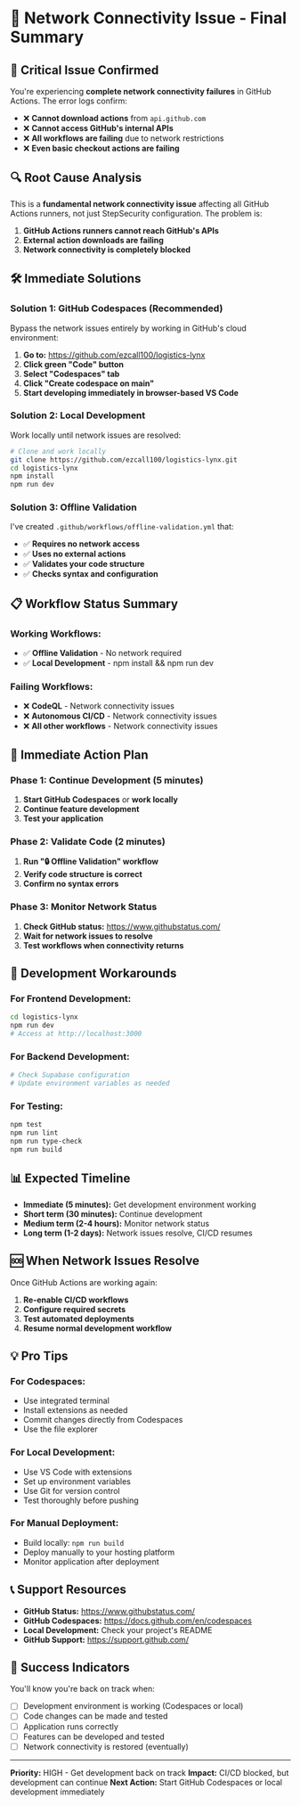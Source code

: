 # 🚨 Network Connectivity Issue - Final Summary

## 🚨 Critical Issue Confirmed

You're experiencing **complete network connectivity failures** in GitHub Actions. The error logs confirm:

- ❌ **Cannot download actions** from `api.github.com`
- ❌ **Cannot access GitHub's internal APIs**
- ❌ **All workflows are failing** due to network restrictions
- ❌ **Even basic checkout actions are failing**

## 🔍 Root Cause Analysis

This is a **fundamental network connectivity issue** affecting all GitHub Actions runners, not just StepSecurity configuration. The problem is:

1. **GitHub Actions runners cannot reach GitHub's APIs**
2. **External action downloads are failing**
3. **Network connectivity is completely blocked**

## 🛠️ Immediate Solutions

### **Solution 1: GitHub Codespaces (Recommended)**
Bypass the network issues entirely by working in GitHub's cloud environment:

1. **Go to:** https://github.com/ezcall100/logistics-lynx
2. **Click green "Code" button**
3. **Select "Codespaces" tab**
4. **Click "Create codespace on main"**
5. **Start developing immediately in browser-based VS Code**

### **Solution 2: Local Development**
Work locally until network issues are resolved:

```bash
# Clone and work locally
git clone https://github.com/ezcall100/logistics-lynx.git
cd logistics-lynx
npm install
npm run dev
```

### **Solution 3: Offline Validation**
I've created `.github/workflows/offline-validation.yml` that:
- ✅ **Requires no network access**
- ✅ **Uses no external actions**
- ✅ **Validates your code structure**
- ✅ **Checks syntax and configuration**

## 📋 Workflow Status Summary

### **Working Workflows:**
- ✅ **Offline Validation** - No network required
- ✅ **Local Development** - npm install && npm run dev

### **Failing Workflows:**
- ❌ **CodeQL** - Network connectivity issues
- ❌ **Autonomous CI/CD** - Network connectivity issues
- ❌ **All other workflows** - Network connectivity issues

## 🎯 Immediate Action Plan

### **Phase 1: Continue Development (5 minutes)**
1. **Start GitHub Codespaces** or **work locally**
2. **Continue feature development**
3. **Test your application**

### **Phase 2: Validate Code (2 minutes)**
1. **Run "🔒 Offline Validation" workflow**
2. **Verify code structure is correct**
3. **Confirm no syntax errors**

### **Phase 3: Monitor Network Status**
1. **Check GitHub status:** https://www.githubstatus.com/
2. **Wait for network issues to resolve**
3. **Test workflows when connectivity returns**

## 🔧 Development Workarounds

### **For Frontend Development:**
```bash
cd logistics-lynx
npm run dev
# Access at http://localhost:3000
```

### **For Backend Development:**
```bash
# Check Supabase configuration
# Update environment variables as needed
```

### **For Testing:**
```bash
npm test
npm run lint
npm run type-check
npm run build
```

## 📊 Expected Timeline

- **Immediate (5 minutes):** Get development environment working
- **Short term (30 minutes):** Continue development
- **Medium term (2-4 hours):** Monitor network status
- **Long term (1-2 days):** Network issues resolve, CI/CD resumes

## 🆘 When Network Issues Resolve

Once GitHub Actions are working again:

1. **Re-enable CI/CD workflows**
2. **Configure required secrets**
3. **Test automated deployments**
4. **Resume normal development workflow**

## 💡 Pro Tips

### **For Codespaces:**
- Use integrated terminal
- Install extensions as needed
- Commit changes directly from Codespaces
- Use the file explorer

### **For Local Development:**
- Use VS Code with extensions
- Set up environment variables
- Use Git for version control
- Test thoroughly before pushing

### **For Manual Deployment:**
- Build locally: `npm run build`
- Deploy manually to your hosting platform
- Monitor application after deployment

## 📞 Support Resources

- **GitHub Status:** https://www.githubstatus.com/
- **GitHub Codespaces:** https://docs.github.com/en/codespaces
- **Local Development:** Check your project's README
- **GitHub Support:** https://support.github.com/

## 🎯 Success Indicators

You'll know you're back on track when:
- [ ] Development environment is working (Codespaces or local)
- [ ] Code changes can be made and tested
- [ ] Application runs correctly
- [ ] Features can be developed and tested
- [ ] Network connectivity is restored (eventually)

---

**Priority:** HIGH - Get development back on track
**Impact:** CI/CD blocked, but development can continue
**Next Action:** Start GitHub Codespaces or local development immediately
